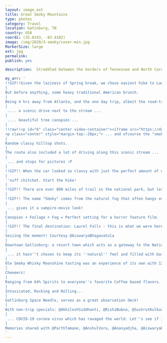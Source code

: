 ```yaml
---
layout: image_ext
title: Great Smoky Mountains
type: photos
category: Travel
location: Gatinburg, TN
country: USA
coordi: (35.6143, -83.4102)
image: /img/2020/3-smoky/cover-min.jpg
MarkerSize: large
ext: jpg
permalink:
publish: yes

description:  Straddled between the borders of Tennessee and North Carolina, the Great Smoky Mountain National Park is the most visited national park in the United States and one of the largest protected areas on the east coast. With our planned Miami trip cancelled due the novel coronavirus, one desperately needed some solace to vent out the frustation :P.

my_arr: '
!!GIF!!Given the laziness of Spring break, we chose easiest hike to Laurel falls - even though a lot of trails here a part of ''The Appalachian Trail'' which is a United States National Scenic Trail that runs over 2100 miles through 14 states in the eastern United States.
|
But before anything, some heavy traditional American brunch.
|
Being 4 hrs away from Atlanta, and the one day trip, albeit the road-trip was more fun than the desination - passing through different surroundings like the flat plains ...
|
 .... a scenic drive next to the stream ...
|
 .... beautiful tree canopies ...
|
!!raw!!<p id="6" class="center video-container"><iframe src="https://drive.google.com/file/d/1lqagZqXcCc_ZQ7GSVnQc0heRz_ymwIZg/preview" width="640" height="480"></iframe>
<p class="center" style="margin-top:-20px;"> ... and ofcourse the "smoke" on "mountains"</p></p>
|
Random classy hilltop shots.
|
The route also included a lot of driving along this scenic stream ...
|
 ... and stops for pictures :P
|
!!GIF!! When the car looked so classy with just the perfect amount of drizzle.
|
''nuff chitchat. Start the hike!
|
!!GIF!! There are over 800 miles of trail in the national park, but less than 3 miles are paved. Laurel Falls Trail is the longest of four paved trails in the park. The trail was originally built to allow fire crews access to the Cove Mountain area in the event of a fire
|
!!GIF!! The name "Smoky" comes from the natural fog that often hangs over the mountains and ...
|
 ... gives it a vampire-movie look!
|
Canopies + Foilage + Fog = Perfect setting for a horror feature film.
|
!!GIF!! The final destination: Laurel Falls - this is what we were here for!!
|
Seizing the moment! Courtesy @AiswaryaBhagavatula
|
Downtown Gatlinburg: a resort town which acts as a gateway to the National Park was a pleasant surprise, as being so close to the park ...
|
 ... it hasn''t chosen to keep its ''natural'' feel and filled with bars, clubs and amusement rides.
|
Ole Smoky Whisky Moonshine tasting was an experience of its own with 13 types of whisky to offer.
|
Cheeeers!
|
Ranging from 64% Spirits to everyone''s favorite Coffee based flavors.
|
Intoxicated, Rocking and Rolling...
|
Gatlinburg Space Needle, serves as a great observation deck!
|
With non-trip specials: @AkhileshSiddhanti, @RishiBubna, @SushrutKulkarni <br>Post Trip Whiskey tasting at home with screening of <a href="https://nypost.com/2020/03/21/how-the-movie-contagion-perfectly-predicted-the-2020-coronavirus-crisis/">''Contagion''</a>, setting the perfect theme for ...
|
 ... COVID-19 corona virus which has ravaged the world. Let''s see if I am alive to read this post after a year.
|
Memories shared with @ParthTamane, @AnshulVora, @AnanyaOjha, @AiswaryaBhagavatula, @SanketAgrawal, @KathanKashiparekh, @DevarshVyas, @RajatBhavnani @KrishnaYalamarthy
'
---
```

<!-- http://compressjpeg.com -->
<!-- http://compressimage.toolur.com/ 1024, 400-->
<!-- https://ezgif.com/optimize/ remove second and then lossy 50. Best is transparency. Fuzzy 6-->
<!-- https://support.google.com/blogger/thread/1950766?hl=en -->
